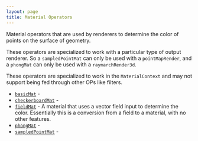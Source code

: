 ```yaml
---
layout: page
title: Material Operators
---
```


Material operators that are used by renderers to determine the
color of points on the surface of geometry.

These operators are specialized to work with a particular type
of output renderer. So a `sampledPointMat` can only be used with
a `pointMapRender`, and a `phongMat` can only be used with a
`raymarchRender3d`.

These operators are specialized to work in the `MaterialContext`
and may not support being fed through other OPs like filters.

* [`basicMat`](basicMat.md) - 
* [`checkerboardMat`](checkerboardMat.md) - 
* [`fieldMat`](fieldMat.md) - A material that uses a vector field input to determine
the color. Essentially this is a conversion from a
field to a material, with no other features.
* [`phongMat`](phongMat.md) - 
* [`sampledPointMat`](sampledPointMat.md) -
